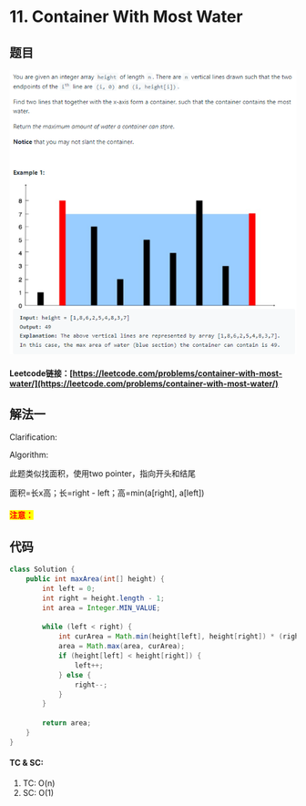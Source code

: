# 11. Container With Most Water

## 题目

![](<../../../.gitbook/assets/image (152).png>)

#### Leetcode链接：[https://leetcode.com/problems/container-with-most-water/](https://leetcode.com/problems/container-with-most-water/)

## 解法一

Clarification:&#x20;

Algorithm:&#x20;

此题类似找面积，使用two pointer，指向开头和结尾

面积=长x高；长=right - left；高=min(a\[right], a\[left])

#### <mark style="color:red;">注意：</mark>

## 代码

```java
class Solution {
    public int maxArea(int[] height) {
        int left = 0;
        int right = height.length - 1;
        int area = Integer.MIN_VALUE;
        
        while (left < right) {
            int curArea = Math.min(height[left], height[right]) * (right - left);
            area = Math.max(area, curArea);
            if (height[left] < height[right]) {
                left++;
            } else {
                right--;
            }
        }
        
        return area;
    }
}
```

#### TC & SC:&#x20;

1. TC: O(n)
2. SC: O(1)

